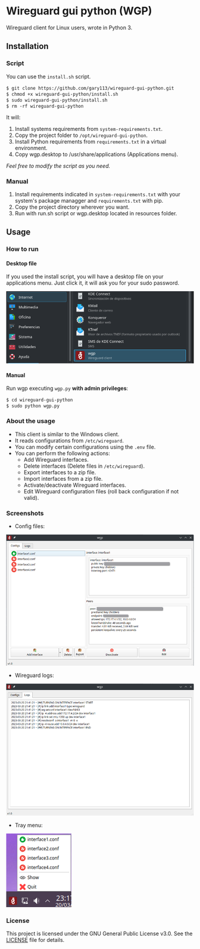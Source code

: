 # Wireguard gui python (WGP)

Wireguard client for Linux users, wrote in Python 3.

## Installation

### Script

You can use the `install.sh` script.

```
$ git clone https://github.com/gary113/wireguard-gui-python.git
$ chmod +x wireguard-gui-python/install.sh
$ sudo wireguard-gui-python/install.sh
$ rm -rf wireguard-gui-python
```

It will:

1. Install systems requirements from `system-requirements.txt`.
2. Copy the project folder to `/opt/wireguard-gui-python`.
3. Install Python requirements from `requirements.txt` in a virtual environment.
4. Copy wgp.desktop to /usr/share/applications (Applications menu).

*Feel free to modify the script as you need.*

### Manual

1. Install requirements indicated in `system-requirements.txt` with your system's package managger and `requirements.txt` with pip.
2. Copy the project directory wherever you want.
3. Run with run.sh script or wgp.desktop located in resources folder.

## Usage

### How to run

#### Desktop file

If you used the install script, you will have a desktop file on your applications menu. Just click it, it will ask you for your sudo password.

![desktop file](/screenshots/desktop-file.png "Desktop file")

#### Manual

Run wgp executing `wgp.py` **with admin privileges**:
```
$ cd wireguard-gui-python
$ sudo python wgp.py
```

### About the usage

- This client is similar to the Windows client.
- It reads configurations from `/etc/wireguard`.
- You can modify certain configurations using the `.env` file.
- You can perform the following actions:
  - Add Wireguard interfaces.
  - Delete interfaces (Delete files in `/etc/wireguard`).
  - Export interfaces to a zip file.
  - Import interfaces from a zip file.
  - Activate/deactivate Wireguard interfaces.
  - Edit Wireguard configuration files (roll back configuration if not valid).

### Screenshots

- Config files:

![wireguard config files](/screenshots/client-configs.png "Client config files")

- Wireguard logs:

![wireguard logs](/screenshots/client-logs.png "Client logs")

- Tray menu:

![tray menu](/screenshots/tray-menu.png "Tray menu")

### License

This project is licensed under the GNU General Public License v3.0. See the [LICENSE](LICENSE) file for details.
